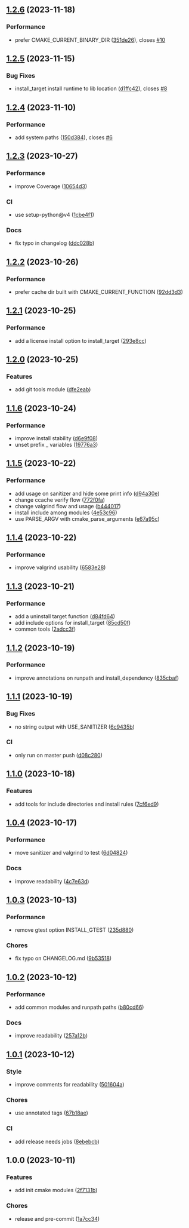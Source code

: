 ## [1.2.6](https://github.com/msclock/cmake-modules/compare/v1.2.5...v1.2.6) (2023-11-18)


### Performance

* prefer CMAKE_CURRENT_BINARY_DIR ([351de26](https://github.com/msclock/cmake-modules/commit/351de26757f50003963ddacbba3e7184b70edf99)), closes [#10](https://github.com/msclock/cmake-modules/issues/10)

## [1.2.5](https://github.com/msclock/cmake-modules/compare/v1.2.4...v1.2.5) (2023-11-15)


### Bug Fixes

* install_target install runtime to lib location ([d1ffc42](https://github.com/msclock/cmake-modules/commit/d1ffc420bfc7a00af50e46168a40c91cb13484e5)), closes [#8](https://github.com/msclock/cmake-modules/issues/8)

## [1.2.4](https://github.com/msclock/cmake-modules/compare/v1.2.3...v1.2.4) (2023-11-10)


### Performance

* add system paths ([150d384](https://github.com/msclock/cmake-modules/commit/150d384f7c6f5c5627bb5638c3dd2b58fda1824a)), closes [#6](https://github.com/msclock/cmake-modules/issues/6)

## [1.2.3](https://github.com/msclock/cmake-modules/compare/v1.2.2...v1.2.3) (2023-10-27)


### Performance

* improve Coverage ([10654d3](https://github.com/msclock/cmake-modules/commit/10654d38326f87354a7c1b34f89571bd4d29eb56))


### CI

* use setup-python@v4 ([1cbe4f1](https://github.com/msclock/cmake-modules/commit/1cbe4f11a168005960f2a66dbebb43353722e29f))


### Docs

* fix typo in changelog ([ddc028b](https://github.com/msclock/cmake-modules/commit/ddc028b0ea7040409a3e0c139ce360891506365c))

## [1.2.2](https://github.com/msclock/cmake-modules/compare/v1.2.1...v1.2.2) (2023-10-26)


### Performance

* prefer cache dir built with CMAKE_CURRENT_FUNCTION ([92dd3d3](https://github.com/msclock/cmake-modules/commit/92dd3d34f6c34d23f6195be78f68379cb64cd78a))

## [1.2.1](https://github.com/msclock/cmake-modules/compare/v1.2.0...v1.2.1) (2023-10-25)


### Performance

* add a license install option to install_target ([293e8cc](https://github.com/msclock/cmake-modules/commit/293e8ccdb7add4269bb4a2ac31c8efed0179b48e))

## [1.2.0](https://github.com/msclock/cmake-modules/compare/v1.1.6...v1.2.0) (2023-10-25)


### Features

* add git tools module ([dfe2eab](https://github.com/msclock/cmake-modules/commit/dfe2eabc645c0721ed94b7c24d90da51d7eb58a1))

## [1.1.6](https://github.com/msclock/cmake-modules/compare/v1.1.5...v1.1.6) (2023-10-24)


### Performance

* improve install stability ([d6e9f08](https://github.com/msclock/cmake-modules/commit/d6e9f088e9332f81a4d7f655f1d86700cb25fbb4))
* unset prefix _ variables ([19776a3](https://github.com/msclock/cmake-modules/commit/19776a31087e87c6e468a9c684a5781798b95b80))

## [1.1.5](https://github.com/msclock/cmake-modules/compare/v1.1.4...v1.1.5) (2023-10-22)


### Performance

* add usage on sanitizer and hide some print info ([d94a30e](https://github.com/msclock/cmake-modules/commit/d94a30e51a584e6e1e1abb237ebaddcecc1cbaee))
* change ccache verify flow ([772f0fa](https://github.com/msclock/cmake-modules/commit/772f0fa899a43d252bd49c1dacb7d6eee8138e26))
* change valgrind flow and usage ([b444017](https://github.com/msclock/cmake-modules/commit/b44401719c934d0d44f0c30dc58697ff1ca4eb95))
* install include among modules ([4e53c96](https://github.com/msclock/cmake-modules/commit/4e53c96509c6853cb6e39bd1b8de90024a52643d))
* use PARSE_ARGV with cmake_parse_arguments ([e67a95c](https://github.com/msclock/cmake-modules/commit/e67a95c3ef0668272d46f2440b19ad7f68b86251))

## [1.1.4](https://github.com/msclock/cmake-modules/compare/v1.1.3...v1.1.4) (2023-10-22)


### Performance

* improve valgrind usability ([6583e28](https://github.com/msclock/cmake-modules/commit/6583e286580ae7667b41680ab2f5f91fd659087d))

## [1.1.3](https://github.com/msclock/cmake-modules/compare/v1.1.2...v1.1.3) (2023-10-21)


### Performance

* add a uninstall target function ([d84fd64](https://github.com/msclock/cmake-modules/commit/d84fd64235b44ced98ef5e1748dff060838cb6c9))
* add include options for install_target ([85cd50f](https://github.com/msclock/cmake-modules/commit/85cd50f1dc0d334a624f1660193ee03ac75dea4d))
* common tools ([2adcc3f](https://github.com/msclock/cmake-modules/commit/2adcc3faaf274a7d66f502cc5d38aae0b4fd79b4))

## [1.1.2](https://github.com/msclock/cmake-modules/compare/v1.1.1...v1.1.2) (2023-10-19)


### Performance

* improve annotations on runpath and install_dependency ([835cbaf](https://github.com/msclock/cmake-modules/commit/835cbafd15a81b0f61af86ed8296fa36992d6a91))

## [1.1.1](https://github.com/msclock/cmake-modules/compare/v1.1.0...v1.1.1) (2023-10-19)


### Bug Fixes

* no string output with USE_SANITIZER ([6c9435b](https://github.com/msclock/cmake-modules/commit/6c9435bc76c9df0d05d489b5535e617ead130279))


### CI

* only run on master push ([d08c280](https://github.com/msclock/cmake-modules/commit/d08c28002369d84fbc656e1ba33a565e35b2fc46))

## [1.1.0](https://github.com/msclock/cmake-modules/compare/v1.0.4...v1.1.0) (2023-10-18)


### Features

* add tools for include directories and install rules ([7cf6ed9](https://github.com/msclock/cmake-modules/commit/7cf6ed99663378878f8ec6a829100b648fadee88))

## [1.0.4](https://github.com/msclock/cmake-modules/compare/v1.0.3...v1.0.4) (2023-10-17)


### Performance

* move sanitizer and valgrind to test ([6d04824](https://github.com/msclock/cmake-modules/commit/6d04824fe522598ec7c5d6d50fe29c0140094466))


### Docs

* improve readability ([4c7e63d](https://github.com/msclock/cmake-modules/commit/4c7e63dd62d154d762f040bbb73a6b9ae04d0c71))

## [1.0.3](https://github.com/msclock/cmake-modules/compare/v1.0.2...v1.0.3) (2023-10-13)


### Performance

* remove gtest option INSTALL_GTEST ([235d880](https://github.com/msclock/cmake-modules/commit/235d8800cf69744796bb87ac91aac547d2c7e290))


### Chores

* fix typo on CHANGELOG.md ([9b53518](https://github.com/msclock/cmake-modules/commit/9b53518c104f87161c876d575d564ffcb5d3c9ca))

## [1.0.2](https://github.com/msclock/cmake-modules/compare/v1.0.1...v1.0.2) (2023-10-12)


### Performance

* add common modules and runpath paths ([b80cd66](https://github.com/msclock/cmake-modules/commit/b80cd664c7120d370870c329caa5b9f0bdc983fa))


### Docs

* improve readability ([257a12b](https://github.com/msclock/cmake-modules/commit/257a12bfde5e4a75b0497406a0778ac12c5af774))

## [1.0.1](https://github.com/msclock/cmake-modules/compare/v1.0.0...v1.0.1) (2023-10-12)


### Style

* improve comments for readability ([501604a](https://github.com/msclock/cmake-modules/commit/501604a094eeac4ae9bd7ddf95ee0057eea326fb))


### Chores

* use annotated tags ([67b18ae](https://github.com/msclock/cmake-modules/commit/67b18aea7ec22c5fd921bd2813745b4768bc1f5a))


### CI

* add release needs jobs ([8ebebcb](https://github.com/msclock/cmake-modules/commit/8ebebcb0d320ee352413d77e108bb07958600ea9))

## 1.0.0 (2023-10-11)


### Features

* add init cmake modules ([2f7131b](https://github.com/msclock/cmake-modules/commit/2f7131b16e170524d94f8476786b2528f1539c05))


### Chores

* release and pre-commit ([1a7cc34](https://github.com/msclock/cmake-modules/commit/1a7cc34c6dc530df3535982b1723c232500e85fa))
